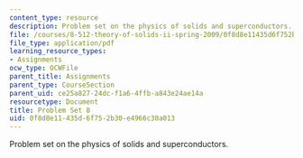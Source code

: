 ```yaml
---
content_type: resource
description: Problem set on the physics of solids and superconductors.
file: /courses/8-512-theory-of-solids-ii-spring-2009/0f8d8e11435d6f752b30e4966c30a013_MIT8_512s09_pset08.pdf
file_type: application/pdf
learning_resource_types:
- Assignments
ocw_type: OCWFile
parent_title: Assignments
parent_type: CourseSection
parent_uid: ce25a827-24dc-f1a6-4ffb-a843e24ae14a
resourcetype: Document
title: Problem Set 8
uid: 0f8d8e11-435d-6f75-2b30-e4966c30a013
---
```

Problem set on the physics of solids and superconductors.

